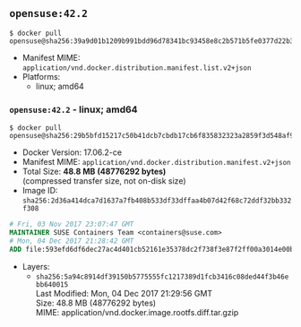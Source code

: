 ## `opensuse:42.2`

```console
$ docker pull opensuse@sha256:39a9d01b1209b991bdd96d78341bc93458e8c2b571b5fe0377d22b33239aa782
```

-	Manifest MIME: `application/vnd.docker.distribution.manifest.list.v2+json`
-	Platforms:
	-	linux; amd64

### `opensuse:42.2` - linux; amd64

```console
$ docker pull opensuse@sha256:29b5bfd15217c50b41dcb7cbdb17cb6f835832323a2859f3d548af9dbf70f7b2
```

-	Docker Version: 17.06.2-ce
-	Manifest MIME: `application/vnd.docker.distribution.manifest.v2+json`
-	Total Size: **48.8 MB (48776292 bytes)**  
	(compressed transfer size, not on-disk size)
-	Image ID: `sha256:2d36a414dca7d1637a7fb408b533df33dffaa4b07d42f68c72ddf32bb332f308`

```dockerfile
# Fri, 03 Nov 2017 23:07:47 GMT
MAINTAINER SUSE Containers Team <containers@suse.com>
# Mon, 04 Dec 2017 21:28:42 GMT
ADD file:593efd6df6dec27ac4d401cb52161e35378dc2f738f3e87f2ff00a3014e00b77 in / 
```

-	Layers:
	-	`sha256:5a94c8914df39150b5775555fc1217389d1fcb3416c08ded44f3b46ebb640015`  
		Last Modified: Mon, 04 Dec 2017 21:29:56 GMT  
		Size: 48.8 MB (48776292 bytes)  
		MIME: application/vnd.docker.image.rootfs.diff.tar.gzip
